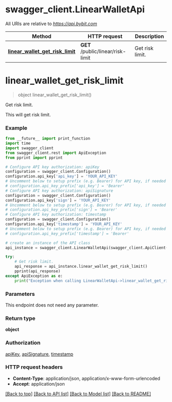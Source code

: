 # swagger_client.LinearWalletApi

All URIs are relative to *https://api.bybit.com*

Method | HTTP request | Description
------------- | ------------- | -------------
[**linear_wallet_get_risk_limit**](LinearWalletApi.md#linear_wallet_get_risk_limit) | **GET** /public/linear/risk-limit | Get risk limit.


# **linear_wallet_get_risk_limit**
> object linear_wallet_get_risk_limit()

Get risk limit.

This will get risk limit.

### Example
```python
from __future__ import print_function
import time
import swagger_client
from swagger_client.rest import ApiException
from pprint import pprint

# Configure API key authorization: apiKey
configuration = swagger_client.Configuration()
configuration.api_key['api_key'] = 'YOUR_API_KEY'
# Uncomment below to setup prefix (e.g. Bearer) for API key, if needed
# configuration.api_key_prefix['api_key'] = 'Bearer'
# Configure API key authorization: apiSignature
configuration = swagger_client.Configuration()
configuration.api_key['sign'] = 'YOUR_API_KEY'
# Uncomment below to setup prefix (e.g. Bearer) for API key, if needed
# configuration.api_key_prefix['sign'] = 'Bearer'
# Configure API key authorization: timestamp
configuration = swagger_client.Configuration()
configuration.api_key['timestamp'] = 'YOUR_API_KEY'
# Uncomment below to setup prefix (e.g. Bearer) for API key, if needed
# configuration.api_key_prefix['timestamp'] = 'Bearer'

# create an instance of the API class
api_instance = swagger_client.LinearWalletApi(swagger_client.ApiClient(configuration))

try:
    # Get risk limit.
    api_response = api_instance.linear_wallet_get_risk_limit()
    pprint(api_response)
except ApiException as e:
    print("Exception when calling LinearWalletApi->linear_wallet_get_risk_limit: %s\n" % e)
```

### Parameters
This endpoint does not need any parameter.

### Return type

**object**

### Authorization

[apiKey](../README.md#apiKey), [apiSignature](../README.md#apiSignature), [timestamp](../README.md#timestamp)

### HTTP request headers

 - **Content-Type**: application/json, application/x-www-form-urlencoded
 - **Accept**: application/json

[[Back to top]](#) [[Back to API list]](../README.md#documentation-for-api-endpoints) [[Back to Model list]](../README.md#documentation-for-models) [[Back to README]](../README.md)


